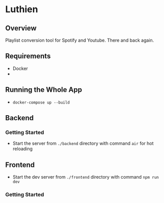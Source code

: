 # Luthien

## Overview
Playlist conversion tool for Spotify and Youtube. There and back again. 

## Requirements
- Docker
- 

## Running the Whole App
- `docker-compose up --build` 

## Backend

### Getting Started
- Start the server from `./backend` directory with command `air` for hot reloading

## Frontend
- Start the dev server from `./frontend` directory with command `npm run dev`

### Getting Started
